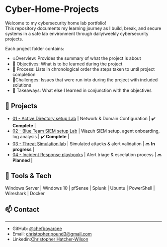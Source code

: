 # Cyber-Home-Projects

Welcome to my cybersecurity home lab portfolio!  
This repository documents my learning journey as I build, break, and secure systems in a safe lab environment through daily/weekly cybersecurity projects.

Each project folder contains:

- 🔝Overview: Provides the summary of what the project is about
- 📝 Objectives: What is to be learned during the project
- 🔄️ Process: Lists in chronological order the steps taken to until project completion
- 🧱Challenges: Issues that were run into during the project with included solutions
- 🛫 Takeaways: What else I learned in conjunction with the objectives

## 📂 Projects

- [01 - Active Directory setup Lab](./01-ActiveDirectory-Lab/LAB.md) | Network & Domain Configuration | ✔️ **Complete** |
- [02 - Blue Team SIEM setup Lab](./02-BlueTeam-SIEM-Lab/LAB.md) | Wazuh SIEM setup, agent onboarding, log analysis | ✔️ **Complete** |
- [03 - Threat Simulation lab](./03-ThreatSimulation-Lab/LAB.md) | Simulated attacks & alert validation | 🔜 **In progress** |
- [04 - Incident Response playbooks](./04-IncidentResponse-Lab/LAB.md) | Alert triage & escelation process | 🔜 **Planned** |

## 🧰 Tools & Tech

Windows Server | Windows 10 | pfSense | Splunk | Ubuntu | PowerShell | Wireshark | Docker

## 📫 Contact

***

- GitHub: [@chefboyarcee](https://github.com/chefboyarcee)
- Email: christopher.pound3@gmail.com
- Linkedin:[Christopher Hatcher-Wilson](https://www.linkedin.com/in/christopher-hatcher-wilson/)